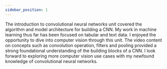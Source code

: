 ```yaml
---
sidebar_position: 1
---
```


The introduction to convolutional neural networks unit covered the algorithm and model architecture for building a CNN. My work in machine learning thus far has been focused on tabular and text data. I enjoyed the opportunity to dive into computer vision through this unit. The video content on concepts such as convolution operation, filters and pooling provided a strong foundational understanding of the building blocks of a CNN. I look forward to exploring more computer vision use cases with my newfound knowledge of convolutional neural networks.

